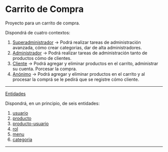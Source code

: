 # Carrito de Compra

 Proyecto para un carrito de compra.

 Dispondrá de cuatro contextos:
 1. [Superadministrador](doc/contextos/superadministrador.md)
 -> Podrá realizar tareas de administración avanzada, cómo crear categorias, dar de alta administradores.
 2. [Administrador](doc/contextos/administrador.md)
-> Podrá realizar tareas de administración tanto de productos cómo de clientes.
 3. [Cliente](doc/contextos/cliente.md)
 -> Podrá agregar y eliminar productos en el carrito, administrar su cuenta. Porcesar la compra.
 4. [Anónimo](doc/contextos/anonimo.md)
 -> Podrá agregar y eliminar productos en el carrito y al procesar la comprá se le pedirá que se registre cómo cliente.

---
[Entidades](doc/entidades.md)

Dispondrá, en un principio, de seis entidades:

1. [usuario](doc/entidades/usuario.md)
2. [producto](doc/entidades/producto.md)
3. [producto-usuario](doc/entidades/producto-usuario.md)
4. [rol](doc/entidades/rol.md)
5. [menu](doc/entidades/menu.md)
6. [categoria](doc/entidades/categoria.md)
---
